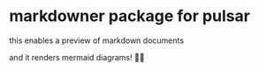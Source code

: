 # markdowner package for pulsar

this enables a preview of markdown documents

and it renders mermaid diagrams! 🧜‍♀️
